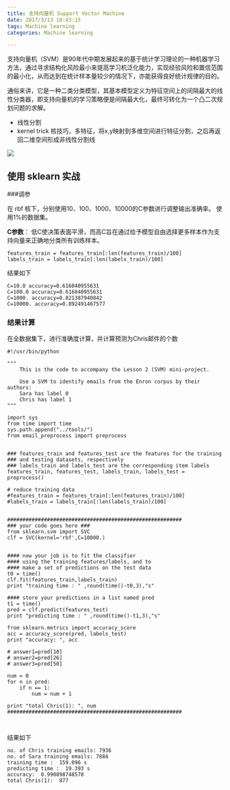 ```yaml
---
title: 支持向量机 Support Vector Machine
date: 2017/3/13 18:43:15  
tags: Machine learning
categories: Machine learning

---
```


支持向量机（SVM）是90年代中期发展起来的基于统计学习理论的一种机器学习方法，通过寻求结构化风险最小来提高学习机泛化能力，实现经验风险和置信范围的最小化，从而达到在统计样本量较少的情况下，亦能获得良好统计规律的目的。

通俗来讲，它是一种二类分类模型，其基本模型定义为特征空间上的间隔最大的线性分类器，即支持向量机的学习策略便是间隔最大化，最终可转化为一个凸二次规划问题的求解。

- 线性分割
- kernel trick 核技巧，多特征，将x,y映射到多维空间进行特征分割，之后再返回二维空间形成非线性分割线

![](http://ojpgmz933.bkt.clouddn.com/17-3-13/56429398-file_1489401775120_16d40.png)

## 使用 sklearn 实战

<!-- more -->

###调参

在 rbf 核下，分别使用10、100、1000、10000的C参数进行调整输出准确率。
使用1%的数据集。

**C参数**： 低C使决策表面平滑，而高C旨在通过给予模型自由选择更多样本作为支持向量来正确地分类所有训练样本。

```
features_train = features_train[:len(features_train)/100]
labels_train = labels_train[:len(labels_train)/100]
```
结果如下
```
C=10.0 accuracy=0.616040955631
C=100.0 accuracy=0.616040955631
C=1000. accuracy=0.821387940842
C=10000. accuracy=0.892491467577
```

### 结果计算

在全数据集下，进行准确度计算，并计算预测为Chris邮件的个数

```
#!/usr/bin/python

""" 
    This is the code to accompany the Lesson 2 (SVM) mini-project.

    Use a SVM to identify emails from the Enron corpus by their authors:    
    Sara has label 0
    Chris has label 1
"""
    
import sys
from time import time
sys.path.append("../tools/")
from email_preprocess import preprocess


### features_train and features_test are the features for the training
### and testing datasets, respectively
### labels_train and labels_test are the corresponding item labels
features_train, features_test, labels_train, labels_test = preprocess()

# reduce training data
#features_train = features_train[:len(features_train)/100]
#labels_train = labels_train[:len(labels_train)/100]


#########################################################
### your code goes here ###
from sklearn.svm import SVC
clf = SVC(kernel='rbf',C=10000.)


#### now your job is to fit the classifier
#### using the training features/labels, and to
#### make a set of predictions on the test data
t0 = time()
clf.fit(features_train,labels_train)
print "training time : " ,round(time()-t0,3),"s"

#### store your predictions in a list named pred
t1 = time()
pred = clf.predict(features_test)
print "predicting time : " ,round(time()-t1,3),"s"

from sklearn.metrics import accuracy_score
acc = accuracy_score(pred, labels_test)
print "accuracy: ", acc

# answer1=pred[10]
# answer2=pred[26]
# answer3=pred[50]

num = 0
for n in pred:
    if n == 1:
        num = num + 1

print "total Chris(1): ", num
#########################################################



```

结果如下
```
no. of Chris training emails: 7936
no. of Sara training emails: 7884
training time :  159.096 s
predicting time :  19.393 s
accuracy:  0.990898748578
total Chris(1):  877
```
